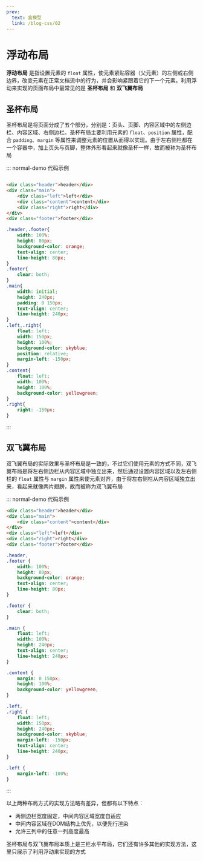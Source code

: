 ```yaml
---
prev:
  text: 盒模型
  link: /blog-css/02
---
```


<!-- **CSS 布局** 是我们开发页面的基础之一，使用合理的布局来组织页面上类目繁多的元素，可以使我们的页面内容更加流畅，外形更加美观。下面会简单介绍几种常见的布局 -->

# 浮动布局

**浮动布局** 是指设置元素的 `float` 属性，使元素紧贴容器（父元素）的左侧或右侧边界，改变元素在正常文档流中的行为，并会影响紧跟着它的下一个元素。利用浮动来实现的页面布局中最常见的是 **圣杯布局** 和 **双飞翼布局**

## 圣杯布局
圣杯布局是将页面分成了五个部分，分别是：页头、页脚、内容区域中的左侧边栏、内容区域、右侧边栏。圣杯布局主要利用元素的 `float`、`position` 属性，配合 `padding`、`margin` 等属性来调整元素的位置从而得以实现。由于左右侧栏都在一个容器中，加上页头与页脚，整体外形看起来就像圣杯一样，故而被称为圣杯布局

::: normal-demo 代码示例

```html

<div class="header">header</div>
<div class="main">
    <div class="left">left</div>
    <div class="content">content</div>
    <div class="right">right</div>
</div>
<div class="footer">footer</div>

```

```css
.header,.footer{
    width: 100%;
    height: 80px;
    background-color: orange;
    text-align: center;
    line-height: 80px;
}
.footer{
    clear: both;
}
.main{
    width: initial;
    height: 240px;
    padding: 0 150px;
    text-align: center;
    line-height: 240px;
}
.left,.right{
    float: left;
    width: 150px;
    height: 100%;
    background-color: skyblue;
    position: relative;
    margin-left: -150px;
}
.content{
    float: left;
    width: 100%;
    height: 100%;
    background-color: yellowgreen;
}
.right{
    right: -150px;
}
```
:::



## 双飞翼布局
双飞翼布局的实际效果与圣杯布局是一致的，不过它们使用元素的方式不同，双飞翼布局是将左右侧边栏从内容区域中独立出来，然后通过设置内容区域以及左右侧栏的 `float` 属性与 `margin` 属性来使元素对齐，由于将左右侧栏从内容区域独立出来，看起来就像两片翅膀，故而被称为双飞翼布局


::: normal-demo 代码示例

```html
<div class="header">header</div>
<div class="main">
    <div class="content">content</div>
</div>
<div class="left">left</div>
<div class="right">right</div>
<div class="footer">footer</div>
```

```css
.header,
.footer {
    width: 100%;
    height: 80px;
    background-color: orange;
    text-align: center;
    line-height: 80px;
}

.footer {
    clear: both;
}

.main {
    float: left;
    width: 100%;
    height: 240px;
    text-align: center;
    line-height: 240px;
}

.content {
    margin: 0 150px;
    height: 100%;
    background-color: yellowgreen;
}

.left,
.right {
    float: left;
    width: 150px;
    height: 240px;
    background-color: skyblue;
    margin-left: -150px;
    text-align: center;
    line-height: 240px;
}

.left {
    margin-left: -100%;
}
```
:::

以上两种布局方式的实现方法略有差异，但都有以下特点：
* 两侧边栏宽度固定，中间内容区域宽度自适应
* 中间内容区域在DOM结构上优先，以便先行渲染
* 允许三列中的任意一列高度最高


<Minfo>

圣杯布局与双飞翼布局本质上是三栏水平布局，它们还有许多其他的实现方法，这里只展示了利用浮动来实现的方式

</Minfo>